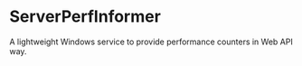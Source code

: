 # ServerPerfInformer
A lightweight Windows service to provide performance counters in Web API way. 
